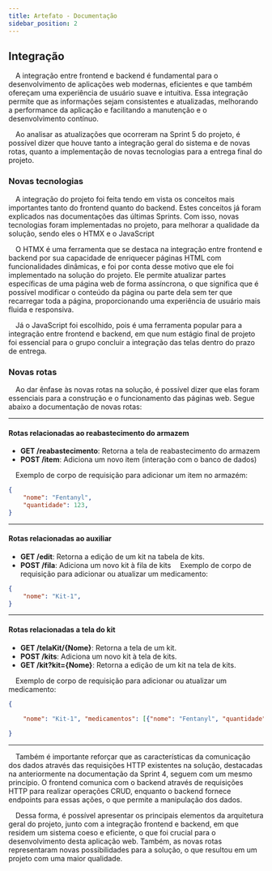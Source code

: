```yaml
---
title: Artefato - Documentação
sidebar_position: 2
---
```



## Integração

&emsp;A integração entre frontend e backend é fundamental para o desenvolvimento de aplicações web modernas, eficientes e que também ofereçam uma experiência de usuário suave e intuitiva. Essa integração permite que as informações sejam consistentes e atualizadas, melhorando a performance da aplicação e facilitando a manutenção e o desenvolvimento contínuo.

&emsp;Ao analisar as atualizações que ocorreram na Sprint 5 do projeto, é possível dizer que houve tanto a integração geral do sistema e de novas rotas, quanto a implementação de novas tecnologias para a entrega final do projeto.

### Novas tecnologias

&emsp;A integração do projeto foi feita tendo em vista os conceitos mais importantes tanto do frontend quanto do backend. Estes conceitos já foram explicados nas documentações das últimas Sprints. Com isso, novas tecnologias foram implementadas no projeto, para melhorar a qualidade da solução, sendo eles o HTMX e o JavaScript

&emsp;O HTMX é uma ferramenta que se destaca na integração entre frontend e backend por sua capacidade de enriquecer páginas HTML com funcionalidades dinâmicas, e foi por conta desse motivo que ele foi implementado na solução do projeto. Ele permite atualizar partes específicas de uma página web de forma assíncrona, o que significa que é possível modificar o conteúdo da página ou parte dela sem ter que recarregar toda a página, proporcionando uma experiência de usuário mais fluida e responsiva.

&emsp;Já o JavaScript foi escolhido, pois é uma ferramenta popular para a integração entre frontend e backend, em que num estágio final de projeto foi essencial para o grupo concluir a integração das telas dentro do prazo de entrega.

### Novas rotas

&emsp;Ao dar ênfase às novas rotas na solução, é possível dizer que elas foram essenciais para a construção e o funcionamento das páginas web. Segue abaixo a documentação de novas rotas:

---

#### Rotas relacionadas ao reabastecimento do armazem

- **GET /reabastecimento**: Retorna a tela de reabastecimento do armazem
- **POST /item**: Adiciona um novo item (interação com o banco de dados)

&emsp;Exemplo de corpo de requisição para adicionar um item no armazém:

```json
{
	"nome": "Fentanyl",
	"quantidade": 123,
}
```

---

#### Rotas relacionadas ao auxiliar
- **GET /edit**: Retorna a edição de um kit na tabela de kits.
- **POST /fila**: Adiciona um novo kit à fila de kits
&emsp;Exemplo de corpo de requisição para adicionar ou atualizar um medicamento:
```json
{
    "nome": "Kit-1",
}
```
---

#### Rotas relacionadas a tela do kit
- **GET /telaKit/\{Nome}**: Retorna a tela de um kit.
- **POST /kits**: Adiciona um novo kit à tela de kits.
- **GET /kit?kit=\{Nome}**: Retorna a edição de um kit na tela de kits.

&emsp;Exemplo de corpo de requisição para adicionar ou atualizar um medicamento:
```json
{
    
    "nome": "Kit-1", "medicamentos": [{"nome": "Fentanyl", "quantidade": 3, "altura": 10, "pos": {"x": 229.84, "y": 177.75, "z": -40.0, "r": 0.0}}, {"nome": "Paracetamol", "quantidade": 0, "altura": 5.35, "pos": {"x": 15.42, "y": 264.77, "z": -40.0, "r": 0.0}}]

}
```
---

&emsp;Também é importante reforçar que as características da comunicação dos dados através das requisições HTTP existentes na solução, destacadas na anteriormente na documentação da Sprint 4, seguem com um mesmo princípio. O frontend comunica com o backend através de requisições HTTP para realizar operações CRUD, enquanto o backend fornece endpoints para essas ações, o que permite a manipulação dos dados.

&emsp;Dessa forma, é possível apresentar os principais elementos da arquitetura geral do projeto, junto com a integração frontend e backend, em que residem um sistema coeso e eficiente, o que foi crucial para o desenvolvimento desta aplicação web. Também, as novas rotas representaram novas possibilidades para a solução, o que resultou em um projeto com uma maior qualidade.
